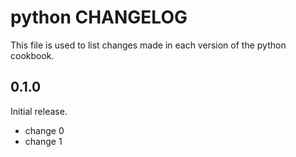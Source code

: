 # python CHANGELOG

This file is used to list changes made in each version of the python cookbook.

## 0.1.0

Initial release.

- change 0
- change 1
